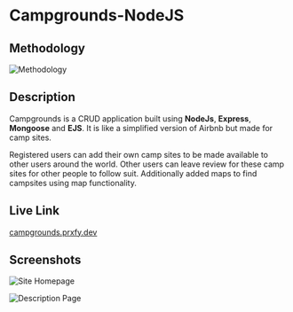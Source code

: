 # Campgrounds-NodeJS

## Methodology

![Methodology](https://freebin.prxfy.me/qpea06)

## Description

Campgrounds is a CRUD application built using **NodeJs**, **Express**, **Mongoose** and **EJS**. It is like a simplified version of Airbnb but made for camp sites. 

Registered users can add their own camp sites to be made available to other users around the world. Other users can leave review for these camp sites for other people to follow suit. Additionally added maps to find campsites using map functionality.

## Live Link

[campgrounds.prxfy.dev](https://campgrounds.prxfy.dev)

## Screenshots

![Site Homepage](https://freebin.prxfy.me/8zl7ft)

![Description Page](https://freebin.prxfy.me/gn6imq)
